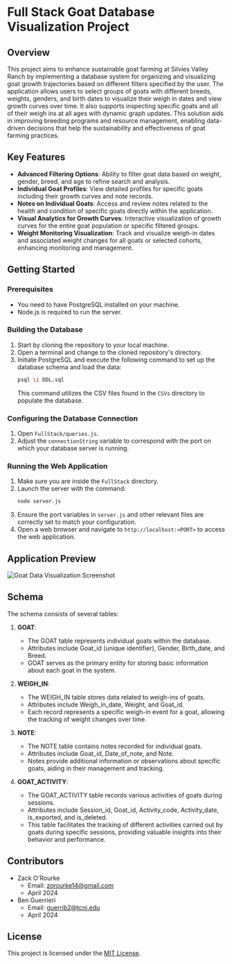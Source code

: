 # Full Stack Goat Database Visualization Project

## Overview

This project aims to enhance sustainable goat farming at Silvies Valley Ranch by implementing a database system for organizing and visualizing goat growth trajectories based on different filters specified by the user. The application allows users to select groups of goats with different breeds, weights, genders, and birth dates to visualize their weigh in dates and view growth curves over time. It also supports inspecting specific goats and all of their weigh ins at all ages with dynamic graph updates. This solution aids in improving breeding programs and resource management, enabling data-driven decisions that help the sustainability and effectiveness of goat farming practices.

## Key Features

- **Advanced Filtering Options**: Ability to filter goat data based on weight, gender, breed, and age to refine search and analysis.
- **Individual Goat Profiles**: View detailed profiles for specific goats including their growth curves and note records.
- **Notes on Individual Goats**: Access and review notes related to the health and condition of specific goats directly within the application.
- **Visual Analytics for Growth Curves**: Interactive visualization of growth curves for the entire goat population or specific filtered groups.
- **Weight Monitoring Visualization**: Track and visualize weigh-in dates and associated weight changes for all goats or selected cohorts, enhancing monitoring and management.

## Getting Started

### Prerequisites

- You need to have PostgreSQL installed on your machine.
- Node.js is required to run the server.

### Building the Database

1. Start by cloning the repository to your local machine.
2. Open a terminal and change to the cloned repository's directory.
3. Initiate PostgreSQL and execute the following command to set up the database schema and load the data:
    ```bash
    psql \i DDL.sql
    ```
    This command utilizes the CSV files found in the `CSVs` directory to populate the database.

### Configuring the Database Connection

1. Open `FullStack/queries.js`.
2. Adjust the `connectionString` variable to correspond with the port on which your database server is running.

### Running the Web Application

1. Make sure you are inside the `FullStack` directory.
2. Launch the server with the command:
    ```bash
    node server.js
    ```
3. Ensure the port variables in `server.js` and other relevant files are correctly set to match your configuration.
4. Open a web browser and navigate to `http://localhost:<PORT>` to access the web application.

## Application Preview
![Goat Data Visualization Screenshot](ImagesMD/Page1.png)


## Schema

The schema consists of several tables:

1. **GOAT**:
   - The GOAT table represents individual goats within the database.
   - Attributes include Goat_id (unique identifier), Gender, Birth_date, and Breed.
   - GOAT serves as the primary entity for storing basic information about each goat in the system.

2. **WEIGH_IN**:
   - The WEIGH_IN table stores data related to weigh-ins of goats.
   - Attributes include Weigh_in_date, Weight, and Goat_id.
   - Each record represents a specific weigh-in event for a goat, allowing the tracking of weight changes over time.

3. **NOTE**:
   - The NOTE table contains notes recorded for individual goats.
   - Attributes include Goat_id, Date_of_note, and Note.
   - Notes provide additional information or observations about specific goats, aiding in their management and tracking.

4. **GOAT_ACTIVITY**:
   - The GOAT_ACTIVITY table records various activities of goats during sessions.
   - Attributes include Session_id, Goat_id, Activity_code, Activity_date, is_exported, and is_deleted.
   - This table facilitates the tracking of different activities carried out by goats during specific sessions, providing valuable insights into their behavior and performance.



## Contributors

- Zack O'Rourke
  - Email: zorourke14@gmail.com
  - April 2024
- Ben Guerrieri
  - Email: guerrib2@tcnj.edu
  - April 2024
    
## License

This project is licensed under the [MIT License](LICENSE).
